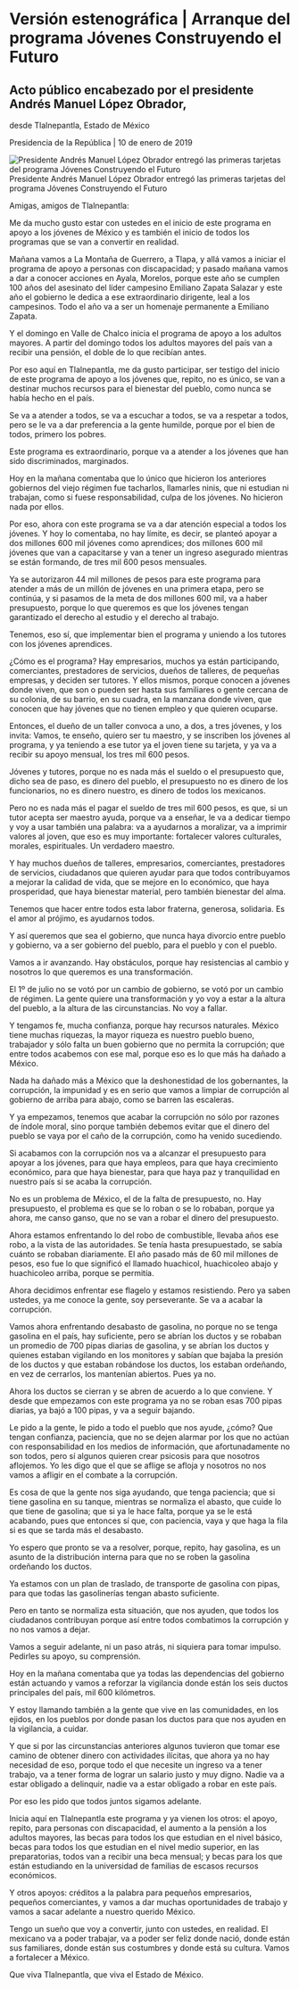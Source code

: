 #  Versión estenográfica | Arranque del programa Jóvenes Construyendo el Futuro 

##  Acto público encabezado por el presidente Andrés Manuel López Obrador,
desde Tlalnepantla, Estado de México

Presidencia de la República | 10 de enero de 2019 

![Presidente Andrés Manuel López Obrador entregó las primeras tarjetas del
programa Jóvenes Construyendo el
Futuro](https://www.gob.mx/cms/uploads/article/main_image/76184/jovenes_futuro_100119_04.jpeg)
Presidente Andrés Manuel López Obrador entregó las primeras tarjetas del
programa Jóvenes Construyendo el Futuro

Amigas, amigos de Tlalnepantla:

Me da mucho gusto estar con ustedes en el inicio de este programa en apoyo a
los jóvenes de México y es también el inicio de todos los programas que se van
a convertir en realidad.

Mañana vamos a La Montaña de Guerrero, a Tlapa, y allá vamos a iniciar el
programa de apoyo a personas con discapacidad; y pasado mañana vamos a dar a
conocer acciones en Ayala, Morelos, porque este año se cumplen 100 años del
asesinato del líder campesino Emiliano Zapata Salazar y este año el gobierno
le dedica a ese extraordinario dirigente, leal a los campesinos. Todo el año
va a ser un homenaje permanente a Emiliano Zapata.

Y el domingo en Valle de Chalco inicia el programa de apoyo a los adultos
mayores. A partir del domingo todos los adultos mayores del país van a recibir
una pensión, el doble de lo que recibían antes.

Por eso aquí en Tlalnepantla, me da gusto participar, ser testigo del inicio
de este programa de apoyo a los jóvenes que, repito, no es único, se van a
destinar muchos recursos para el bienestar del pueblo, como nunca se había
hecho en el país.

Se va a atender a todos, se va a escuchar a todos, se va a respetar a todos,
pero se le va a dar preferencia a la gente humilde, porque por el bien de
todos, primero los pobres.

Este programa es extraordinario, porque va a atender a los jóvenes que han
sido discriminados, marginados.

Hoy en la mañana comentaba que lo único que hicieron los anteriores gobiernos
del viejo régimen fue tacharlos, llamarles ninis, que ni estudian ni trabajan,
como si fuese responsabilidad, culpa de los jóvenes. No hicieron nada por
ellos.

Por eso, ahora con este programa se va a dar atención especial a todos los
jóvenes. Y hoy lo comentaba, no hay límite, es decir, se planteó apoyar a dos
millones 600 mil jóvenes como aprendices; dos millones 600 mil jóvenes que van
a capacitarse y van a tener un ingreso asegurado mientras se están formando,
de tres mil 600 pesos mensuales.

Ya se autorizaron 44 mil millones de pesos para este programa para atender a
más de un millón de jóvenes en una primera etapa, pero se continúa, y si
pasamos de la meta de dos millones 600 mil, va a haber presupuesto, porque lo
que queremos es que los jóvenes tengan garantizado el derecho al estudio y el
derecho al trabajo.

Tenemos, eso sí, que implementar bien el programa y uniendo a los tutores con
los jóvenes aprendices.

¿Cómo es el programa? Hay empresarios, muchos ya están participando,
comerciantes, prestadores de servicios, dueños de talleres, de pequeñas
empresas, y deciden ser tutores. Y ellos mismos, porque conocen a jóvenes
donde viven, que son o pueden ser hasta sus familiares o gente cercana de su
colonia, de su barrio, en su cuadra, en la manzana donde viven, que conocen
que hay jóvenes que no tienen empleo y que quieren ocuparse.

Entonces, el dueño de un taller convoca a uno, a dos, a tres jóvenes, y los
invita: Vamos, te enseño, quiero ser tu maestro, y se inscriben los jóvenes al
programa, y ya teniendo a ese tutor ya el joven tiene su tarjeta, y ya va a
recibir su apoyo mensual, los tres mil 600 pesos.

Jóvenes y tutores, porque no es nada más el sueldo o el presupuesto que, dicho
sea de paso, es dinero del pueblo, el presupuesto no es dinero de los
funcionarios, no es dinero nuestro, es dinero de todos los mexicanos.

Pero no es nada más el pagar el sueldo de tres mil 600 pesos, es que, si un
tutor acepta ser maestro ayuda, porque va a enseñar, le va a dedicar tiempo y
voy a usar también una palabra: va a ayudarnos a moralizar, va a imprimir
valores al joven, que eso es muy importante: fortalecer valores culturales,
morales, espirituales. Un verdadero maestro.

Y hay muchos dueños de talleres, empresarios, comerciantes, prestadores de
servicios, ciudadanos que quieren ayudar para que todos contribuyamos a
mejorar la calidad de vida, que se mejore en lo económico, que haya
prosperidad, que haya bienestar material, pero también bienestar del alma.

Tenemos que hacer entre todos esta labor fraterna, generosa, solidaria. Es el
amor al prójimo, es ayudarnos todos.

Y así queremos que sea el gobierno, que nunca haya divorcio entre pueblo y
gobierno, va a ser gobierno del pueblo, para el pueblo y con el pueblo.

Vamos a ir avanzando. Hay obstáculos, porque hay resistencias al cambio y
nosotros lo que queremos es una transformación.

El 1º de julio no se votó por un cambio de gobierno, se votó por un cambio de
régimen. La gente quiere una transformación y yo voy a estar a la altura del
pueblo, a la altura de las circunstancias. No voy a fallar.

Y tengamos fe, mucha confianza, porque hay recursos naturales. México tiene
muchas riquezas, la mayor riqueza es nuestro pueblo bueno, trabajador y sólo
falta un buen gobierno que no permita la corrupción; que entre todos acabemos
con ese mal, porque eso es lo que más ha dañado a México.

Nada ha dañado más a México que la deshonestidad de los gobernantes, la
corrupción, la impunidad y es en serio que vamos a limpiar de corrupción al
gobierno de arriba para abajo, como se barren las escaleras.

Y ya empezamos, tenemos que acabar la corrupción no sólo por razones de índole
moral, sino porque también debemos evitar que el dinero del pueblo se vaya por
el caño de la corrupción, como ha venido sucediendo.

Si acabamos con la corrupción nos va a alcanzar el presupuesto para apoyar a
los jóvenes, para que haya empleos, para que haya crecimiento económico, para
que haya bienestar, para que haya paz y tranquilidad en nuestro país si se
acaba la corrupción.

No es un problema de México, el de la falta de presupuesto, no. Hay
presupuesto, el problema es que se lo roban o se lo robaban, porque ya ahora,
me canso ganso, que no se van a robar el dinero del presupuesto.

Ahora estamos enfrentando lo del robo de combustible, llevaba años ese robo, a
la vista de las autoridades. Se tenía hasta presupuestado, se sabía cuánto se
robaban diariamente. El año pasado más de 60 mil millones de pesos, eso fue lo
que significó el llamado huachicol, huachicoleo abajo y huachicoleo arriba,
porque se permitía.

Ahora decidimos enfrentar ese flagelo y estamos resistiendo. Pero ya saben
ustedes, ya me conoce la gente, soy perseverante. Se va a acabar la
corrupción.

Vamos ahora enfrentando desabasto de gasolina, no porque no se tenga gasolina
en el país, hay suficiente, pero se abrían los ductos y se robaban un promedio
de 700 pipas diarias de gasolina, y se abrían los ductos y quienes estaban
vigilando en los monitores y sabían que bajaba la presión de los ductos y que
estaban robándose los ductos, los estaban ordeñando, en vez de cerrarlos, los
mantenían abiertos. Pues ya no.

Ahora los ductos se cierran y se abren de acuerdo a lo que conviene. Y desde
que empezamos con este programa ya no se roban esas 700 pipas diarias, ya bajó
a 100 pipas, y va a seguir bajando.

Le pido a la gente, le pido a todo el pueblo que nos ayude, ¿cómo? Que tengan
confianza, paciencia, que no se dejen alarmar por los que no actúan con
responsabilidad en los medios de información, que afortunadamente no son
todos, pero sí algunos quieren crear psicosis para que nosotros aflojemos. Yo
les digo que el que se aflige se afloja y nosotros no nos vamos a afligir en
el combate a la corrupción.

Es cosa de que la gente nos siga ayudando, que tenga paciencia; que si tiene
gasolina en su tanque, mientras se normaliza el abasto, que cuide lo que tiene
de gasolina; que si ya le hace falta, porque ya se le está acabando, pues que
entonces sí que, con paciencia, vaya y que haga la fila si es que se tarda más
el desabasto.

Yo espero que pronto se va a resolver, porque, repito, hay gasolina, es un
asunto de la distribución interna para que no se roben la gasolina ordeñando
los ductos.

Ya estamos con un plan de traslado, de transporte de gasolina con pipas, para
que todas las gasolinerías tengan abasto suficiente.

Pero en tanto se normaliza esta situación, que nos ayuden, que todos los
ciudadanos contribuyan porque así entre todos combatimos la corrupción y no
nos vamos a dejar.

Vamos a seguir adelante, ni un paso atrás, ni siquiera para tomar impulso.
Pedirles su apoyo, su comprensión.

Hoy en la mañana comentaba que ya todas las dependencias del gobierno están
actuando y vamos a reforzar la vigilancia donde están los seis ductos
principales del país, mil 600 kilómetros.

Y estoy llamando también a la gente que vive en las comunidades, en los
ejidos, en los pueblos por donde pasan los ductos para que nos ayuden en la
vigilancia, a cuidar.

Y que si por las circunstancias anteriores algunos tuvieron que tomar ese
camino de obtener dinero con actividades ilícitas, que ahora ya no hay
necesidad de eso, porque todo el que necesite un ingreso va a tener trabajo,
va a tener forma de lograr un salario justo y muy digno. Nadie va a estar
obligado a delinquir, nadie va a estar obligado a robar en este país.

Por eso les pido que todos juntos sigamos adelante.

Inicia aquí en Tlalnepantla este programa y ya vienen los otros: el apoyo,
repito, para personas con discapacidad, el aumento a la pensión a los adultos
mayores, las becas para todos los que estudian en el nivel básico, becas para
todos los que estudian en el nivel medio superior, en las preparatorias, todos
van a recibir una beca mensual; y becas para los que están estudiando en la
universidad de familias de escasos recursos económicos.

Y otros apoyos: créditos a la palabra para pequeños empresarios, pequeños
comerciantes, y vamos a dar muchas oportunidades de trabajo y vamos a sacar
adelante a nuestro querido México.

Tengo un sueño que voy a convertir, junto con ustedes, en realidad. El
mexicano va a poder trabajar, va a poder ser feliz donde nació, donde están
sus familiares, donde están sus costumbres y donde está su cultura. Vamos a
fortalecer a México.

Que viva Tlalnepantla, que viva el Estado de México.

